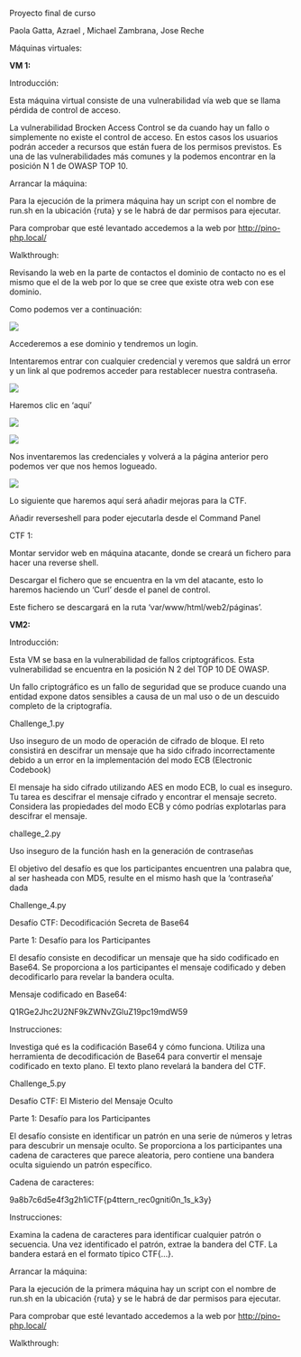 ﻿









<a name="_6ivo2pihlmmk"></a><a name="_nzp9zmd4pjr2"></a><a name="_gwn9engo2tiv"></a><a name="_5hgc1eq9cjqp"></a><a name="_fcfesb90r8r2"></a><a name="_8kzv0mlx3soe"></a><a name="_uklzq2siwc1z"></a>Proyecto final de curso

Paola Gatta, Azrael , Michael Zambrana, Jose Reche 





















<a name="_wjd0959dli61"></a>Máquinas virtuales:

**VM 1:**

Introducción:

Esta máquina virtual consiste de una vulnerabilidad vía web que se llama pérdida de control de acceso.

La vulnerabilidad Brocken Access Control se da cuando hay un fallo o simplemente no existe el control de acceso. En estos casos los usuarios podrán acceder a recursos que están fuera de los permisos previstos. Es una de las vulnerabilidades más comunes y la podemos encontrar en la posición N 1 de OWASP TOP 10.

Arrancar la máquina:

Para la ejecución de la primera máquina hay un script con el nombre de run.sh en la ubicación {ruta} y se le habrá de dar permisos para ejecutar.

Para comprobar que esté levantado accedemos a la web por <http://pino-php.local/>


Walkthrough:

Revisando la web en la parte de contactos el dominio de contacto no es el mismo que el de la web por lo que se cree que existe otra web con ese dominio.

Como podemos ver a continuación:

![](Aspose.Words.0a14f2f5-2f7f-49d2-985d-e7ed3d3b6752.001.png)

Accederemos a ese dominio y tendremos un login.

Intentaremos entrar con cualquier credencial y veremos que saldrá un error y un link al que podremos acceder para restablecer nuestra contraseña.

![](Aspose.Words.0a14f2f5-2f7f-49d2-985d-e7ed3d3b6752.002.png)

Haremos clic en ‘aquí’

![](Aspose.Words.0a14f2f5-2f7f-49d2-985d-e7ed3d3b6752.003.png)

![](Aspose.Words.0a14f2f5-2f7f-49d2-985d-e7ed3d3b6752.004.png)

Nos inventaremos las credenciales y volverá a la página anterior pero podemos ver que nos hemos logueado.

![](Aspose.Words.0a14f2f5-2f7f-49d2-985d-e7ed3d3b6752.005.png)


Lo siguiente que haremos aquí será añadir mejoras para la CTF.

Añadir reverseshell para poder ejecutarla desde el Command Panel

CTF 1:

Montar servidor web en máquina atacante, donde se creará un fichero para hacer una reverse shell.

Descargar el fichero que se encuentra en la vm del atacante, esto lo haremos haciendo un ‘Curl’ desde el panel de control.

Este fichero se descargará en la ruta ‘var/www/html/web2/páginas’.

**VM2:**

Introducción:

Esta VM se basa en la vulnerabilidad de fallos criptográficos. Esta vulnerabilidad se encuentra en la posición N 2 del TOP 10 DE OWASP.

Un fallo criptográfico es un fallo de seguridad que se produce cuando una entidad expone datos sensibles a causa de un mal uso o de un descuido completo de la criptografía.

Challenge\_1.py

Uso inseguro de un modo de operación de cifrado de bloque. El reto consistirá en descifrar un mensaje que ha sido cifrado incorrectamente debido a un error en la implementación del modo ECB (Electronic Codebook)

El mensaje ha sido cifrado utilizando AES en modo ECB, lo cual es inseguro. Tu tarea es descifrar el mensaje cifrado y encontrar el mensaje secreto. Considera las propiedades del modo ECB y cómo podrías explotarlas para descifrar el mensaje.

challege\_2.py

Uso inseguro de la función hash en la generación de contraseñas

El objetivo del desafío es que los participantes encuentren una palabra que, al ser hasheada con MD5, resulte en el mismo hash que la ‘contraseña’ dada

Challenge\_4.py

Desafío CTF: Decodificación Secreta de Base64

Parte 1: Desafío para los Participantes

El desafío consiste en decodificar un mensaje que ha sido codificado en Base64. Se proporciona a los participantes el mensaje codificado y deben decodificarlo para revelar la bandera oculta.

Mensaje codificado en Base64:

Q1RGe2Jhc2U2NF9kZWNvZGluZ19pc19mdW59

Instrucciones:

Investiga qué es la codificación Base64 y cómo funciona. Utiliza una herramienta de decodificación de Base64 para convertir el mensaje codificado en texto plano. El texto plano revelará la bandera del CTF.




Challenge\_5.py

Desafío CTF: El Misterio del Mensaje Oculto

Parte 1: Desafío para los Participantes

El desafío consiste en identificar un patrón en una serie de números y letras para descubrir un mensaje oculto. Se proporciona a los participantes una cadena de caracteres que parece aleatoria, pero contiene una bandera oculta siguiendo un patrón específico.

Cadena de caracteres:

9a8b7c6d5e4f3g2h1iCTF{p4ttern\_rec0gniti0n\_1s\_k3y}

Instrucciones:

Examina la cadena de caracteres para identificar cualquier patrón o secuencia. Una vez identificado el patrón, extrae la bandera del CTF. La bandera estará en el formato típico CTF{...}.

Arrancar la máquina:

Para la ejecución de la primera máquina hay un script con el nombre de run.sh en la ubicación {ruta} y se le habrá de dar permisos para ejecutar.

Para comprobar que esté levantado accedemos a la web por <http://pino-php.local/>


Walkthrough:





